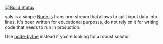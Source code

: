 [![Build Status](https://travis-ci.org/misterdjules/yals.svg?branch=master)](https://travis-ci.org/misterdjules/yals)

yals is a simple [Node.js](http://nodejs.org/) transform stream that allows
to split input data into lines. It's been written for educational purposes, do not
rely on it for writing code that needs to run in production.

Use [node-byline](https://github.com/jahewson/node-byline) instead if you're looking for a robust solution.
